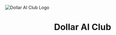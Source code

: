 ![Dollar AI Club Logo](https://raw.githubusercontent.com/DollarAIClub/dollaraiclub/images/Dollar-Ai-Logo%20Transparent.png)

<h1 align="center">
Dollar AI Club
</h1>
